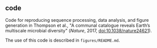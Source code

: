 ## code

Code for reproducing sequence processing, data analysis, and figure generation in Thompson et al., "A communal catalogue reveals Earth’s multiscale microbial diversity" (*Nature*, 2017, [doi:10.1038/nature24621](http://doi.org/10.1038/nature24621)).

The use of this code is described in `figures/README.md`.
